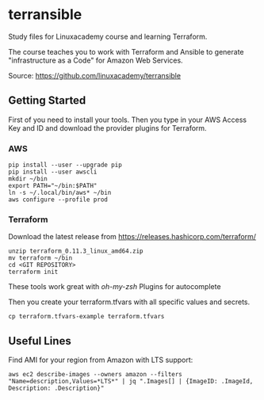 # terransible
Study files for Linuxacademy course and learning Terraform.

The course teaches you to work with Terraform and 
Ansible to generate "infrastructure as a Code" for Amazon Web Services.


Source: https://github.com/linuxacademy/terransible

## Getting Started
First of you need to install your tools. 
Then you type in your AWS Access Key and ID and 
download the provider plugins for Terraform. 
### AWS
```commandline
pip install --user --upgrade pip
pip install --user awscli
mkdir ~/bin
export PATH="~/bin:$PATH"
ln -s ~/.local/bin/aws* ~/bin
aws configure --profile prod
```
### Terraform
Download the latest release from https://releases.hashicorp.com/terraform/

```commandline
unzip terraform_0.11.3_linux_amd64.zip
mv terraform ~/bin
cd <GIT REPOSITORY>
terraform init
```


These tools work great with _oh-my-zsh_ Plugins for autocomplete

Then you create your terraform.tfvars with all specific values and secrets.
```commandline
cp terraform.tfvars-example terraform.tfvars
```

## Useful Lines
Find AMI for your region from Amazon with LTS support:
```commandline
aws ec2 describe-images --owners amazon --filters "Name=description,Values=*LTS*" | jq ".Images[] | {ImageID: .ImageId, Description: .Description}"
```

